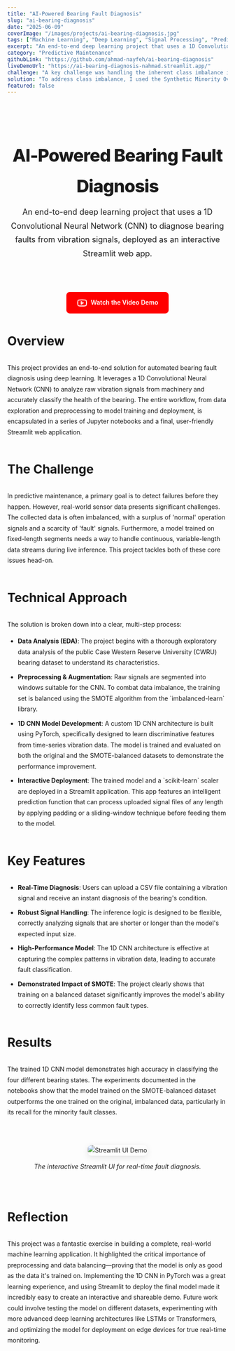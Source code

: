 ```yaml
---
title: "AI-Powered Bearing Fault Diagnosis"
slug: "ai-bearing-diagnosis"
date: "2025-06-09"
coverImage: "/images/projects/ai-bearing-diagnosis.jpg"
tags: ["Machine Learning", "Deep Learning", "Signal Processing", "Predictive Maintenance", "1D CNN", "Streamlit"]
excerpt: "An end-to-end deep learning project that uses a 1D Convolutional Neural Network (CNN) to diagnose bearing faults from vibration signals, deployed as an interactive Streamlit web app."
category: "Predictive Maintenance"
githubLink: "https://github.com/ahmad-nayfeh/ai-bearing-diagnosis"
liveDemoUrl: "https://ai-bearing-diagnosis-nahmad.streamlit.app/"
challenge: "A key challenge was handling the inherent class imbalance in the CWRU bearing dataset, where healthy signals are far more common than faulty ones. Another challenge was designing an inference system that could process real-world signals of any length, as the CNN model requires a fixed-size input."
solution: "To address class imbalance, I used the Synthetic Minority Over-sampling Technique (SMOTE) to generate new data points for the underrepresented fault classes, creating a balanced training set. For handling variable-length signals in the Streamlit app, I implemented a robust preprocessing pipeline that pads short signals and uses a sliding window approach for long signals, ensuring consistent and accurate predictions."
featured: false
---
```


<style>
.project-container-simple {
font-family: 'Inter', sans-serif;
line-height: 1.75;
}
.project-header-simple {
text-align: center;
padding: 2rem 0;
border-bottom: 1px solid hsl(var(--border));
margin-bottom: 2.5rem;
}
.project-header-simple h1 {
font-size: 2.5rem;
font-weight: 800;
letter-spacing: -0.025em;
margin-bottom: 0.5rem;
}
.project-header-simple p {
font-size: 1.125rem;
color: hsl(var(--muted-foreground));
max-width: 700px;
margin: 0 auto;
}
.project-section-simple {
margin-bottom: 3rem;
}
.project-section-simple h2 {
font-size: 1.75rem;
font-weight: 700;
color: hsl(var(--primary));
margin-bottom: 1rem;
padding-bottom: 0.5rem;
border-bottom: 2px solid hsl(var(--primary) / 0.1);
}
.project-section-simple p, .project-section-simple ul {
color: hsl(var(--foreground) / 0.9);
}
.project-section-simple ul {
list-style-position: outside;
padding-left: 1.5rem;
}
.project-section-simple li {
margin-bottom: 0.5rem;
}
.video-link-container {
text-align: center;
margin: 2rem 0;
}
.video-link-button {
display: inline-flex;
align-items: center;
gap: 0.5rem;
background-color: #FF0000;
color: white;
padding: 0.75rem 1.5rem;
border-radius: 0.5rem;
text-decoration: none;
font-weight: 600;
transition: background-color 0.3s ease, transform 0.2s ease;
}
.video-link-button:hover {
background-color: #CC0000;
transform: translateY(-2px);
}
.image-container-simple {
margin: 2rem 0;
text-align: center;
background: hsl(var(--muted) / 0.4);
padding: 1rem;
border-radius: 0.75rem;
border: 1px solid hsl(var(--border));
}
.image-container-simple img {
border-radius: 0.5rem;
box-shadow: 0 4px 15px rgba(0,0,0,0.1);
max-width: 100%;
}
.image-container-simple figcaption {
margin-top: 0.75rem;
font-size: 0.9rem;
color: hsl(var(--muted-foreground));
font-style: italic;
}
</style>

<div class="project-container-simple">
<div class="project-header-simple">
<h1>AI-Powered Bearing Fault Diagnosis</h1>
<p>An end-to-end deep learning project that uses a 1D Convolutional Neural Network (CNN) to diagnose bearing faults from vibration signals, deployed as an interactive Streamlit web app.</p>
</div>

<div class="video-link-container">
    <a href="https://youtu.be/F31jicRn_A8" target="_blank" rel="noopener noreferrer" class="video-link-button">
        <svg xmlns="http://www.w3.org/2000/svg" width="24" height="24" viewBox="0 0 24 24" fill="none" stroke="currentColor" stroke-width="2" stroke-linecap="round" stroke-linejoin="round" class="lucide lucide-youtube"><path d="M2.5 17a24.12 24.12 0 0 1 0-10 2 2 0 0 1 1.4-1.4 49.56 49.56 0 0 1 16.2 0A2 2 0 0 1 21.5 7a24.12 24.12 0 0 1 0 10 2 2 0 0 1-1.4 1.4 49.55 49.55 0 0 1-16.2 0A2 2 0 0 1 2.5 17"/><path d="m10 15 5-3-5-3z"/></svg>
        <span>Watch the Video Demo</span>
    </a>
</div>

<div class="project-section-simple">
    <h2>Overview</h2>
    <p>This project provides an end-to-end solution for automated bearing fault diagnosis using deep learning. It leverages a 1D Convolutional Neural Network (CNN) to analyze raw vibration signals from machinery and accurately classify the health of the bearing. The entire workflow, from data exploration and preprocessing to model training and deployment, is encapsulated in a series of Jupyter notebooks and a final, user-friendly Streamlit web application.</p>
</div>

<div class="project-section-simple">
    <h2>The Challenge</h2>
    <p>In predictive maintenance, a primary goal is to detect failures before they happen. However, real-world sensor data presents significant challenges. The collected data is often imbalanced, with a surplus of 'normal' operation signals and a scarcity of 'fault' signals. Furthermore, a model trained on fixed-length segments needs a way to handle continuous, variable-length data streams during live inference. This project tackles both of these core issues head-on.</p>
</div>

<div class="project-section-simple">
    <h2>Technical Approach</h2>
    <p>The solution is broken down into a clear, multi-step process:</p>
    <ul>
        <li><strong>Data Analysis (EDA)</strong>: The project begins with a thorough exploratory data analysis of the public Case Western Reserve University (CWRU) bearing dataset to understand its characteristics.</li>
        <li><strong>Preprocessing & Augmentation</strong>: Raw signals are segmented into windows suitable for the CNN. To combat data imbalance, the training set is balanced using the SMOTE algorithm from the `imbalanced-learn` library.</li>
        <li><strong>1D CNN Model Development</strong>: A custom 1D CNN architecture is built using PyTorch, specifically designed to learn discriminative features from time-series vibration data. The model is trained and evaluated on both the original and the SMOTE-balanced datasets to demonstrate the performance improvement.</li>
        <li><strong>Interactive Deployment</strong>: The trained model and a `scikit-learn` scaler are deployed in a Streamlit application. This app features an intelligent prediction function that can process uploaded signal files of any length by applying padding or a sliding-window technique before feeding them to the model.</li>
    </ul>
</div>

<div class="project-section-simple">
    <h2>Key Features</h2>
    <ul>
        <li><strong>Real-Time Diagnosis</strong>: Users can upload a CSV file containing a vibration signal and receive an instant diagnosis of the bearing's condition.</li>
        <li><strong>Robust Signal Handling</strong>: The inference logic is designed to be flexible, correctly analyzing signals that are shorter or longer than the model's expected input size.</li>
        <li><strong>High-Performance Model</strong>: The 1D CNN architecture is effective at capturing the complex patterns in vibration data, leading to accurate fault classification.</li>
        <li><strong>Demonstrated Impact of SMOTE</strong>: The project clearly shows that training on a balanced dataset significantly improves the model's ability to correctly identify less common fault types.</li>
    </ul>
</div>

<div class="project-section-simple">
    <h2>Results</h2>
    <p>The trained 1D CNN model demonstrates high accuracy in classifying the four different bearing states. The experiments documented in the notebooks show that the model trained on the SMOTE-balanced dataset outperforms the one trained on the original, imbalanced data, particularly in its recall for the minority fault classes.</p>
    <div class="image-container-simple">
        <figure>
            <img src="/images/projects/ai-bearing-diagnosis/demo.png" alt="Streamlit UI Demo" />
            <figcaption>The interactive Streamlit UI for real-time fault diagnosis.</figcaption>
        </figure>
    </div>
</div>

<div class="project-section-simple">
    <h2>Reflection</h2>
    <p>This project was a fantastic exercise in building a complete, real-world machine learning application. It highlighted the critical importance of preprocessing and data balancing—proving that the model is only as good as the data it's trained on. Implementing the 1D CNN in PyTorch was a great learning experience, and using Streamlit to deploy the final model made it incredibly easy to create an interactive and shareable demo. Future work could involve testing the model on different datasets, experimenting with more advanced deep learning architectures like LSTMs or Transformers, and optimizing the model for deployment on edge devices for true real-time monitoring.</p>
</div>

</div>